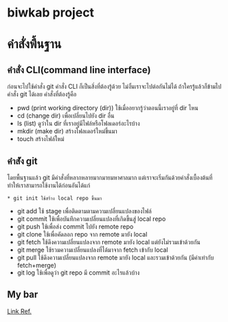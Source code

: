# biwkab project

# คำสั่งพื้นฐาน
## คำสั่ง CLI(command line interface)
ก่อนจะไปใช้คำสั่ง git คำสั่ง CLI ก็เป็นสิ่งที่ต้องรู้ด้วย ไม่งั้นเราจะไปต่อกันไม่ได้ ถ้าใครรู้แล้วก็ข้ามไปคำสั่ง git ได้เลย คำสั่งที่ต้องรู้คือ

* pwd (print working directory (dir)) ใช้เมื่ออยากรู้ว่าตอนนี้เราอยู่ที่ dir ไหน
* cd (change dir) เพื่อเปลี่ยนไปยัง dir อื่น
* ls (list) ดูว่าใน dir ที่เราอยู่มีไฟล์หรือโฟลเดอร์อะไรบ้าง
* mkdir (make dir) สร้างโฟลเดอร์ใหม่ขึ้นมา
* touch สร้างไฟล์ใหม่

## คำส่ัง git
โดยพื้นฐานแล้ว git มีคำสั่งที่หลากหลายมากมายมหาศาลมาก แต่เราจะเริ่มกันด้วยคำสั่งเบื้องต้นที่ทำให้เราสามารถใช้งานได้ก่อนอันได้แก่

```
* git init ใช้สร้าง local repo ขึ้นมา 
```
* git add ใช้ stage เพื่อติดตามตามความเปลี่ยนแปลงของไฟล์
* git commit ใช้เพื่อบันทึกความเปลี่ยนแปลงที่เกิดขึ้นสู่ local repo
* git push ใช้เพื่อส่ง commit ไปยัง remote repo
* git clone ใช้เพื่อคัดลอก repo จาก remote มายัง local
* git fetch ใช้ดึงความเปลี่ยนแปลงจาก remote มายัง local แต่ยังไม่รวมเข้าด้วยกัน
* git merge ใช้รวมความเปลี่ยนแปลงที่ได้มาจาก fetch เข้ากับ local
* git pull ใช้ดึงความเปลี่ยนแปลงจาก remote มายัง local และรวมเข้าด้วยกัน (มีค่าเท่ากับ fetch+merge)
* git log ใช้เพื่อดูว่า git repo มี commit อะไรแล้วบ้าง
 
## My bar 
[Link Ref.](https://tupleblog.github.io/use-git-part1/)
